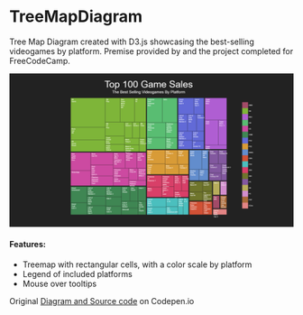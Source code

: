 # TreeMapDiagram
Tree Map Diagram created with D3.js showcasing the best-selling videogames by platform. Premise provided by and the project completed for FreeCodeCamp.

![Treemap Diagram](https://raw.githubusercontent.com/rhruby2/TreeMapDiagram/e0c521b2db9b85b33d221fe18a885b0aa3c9ccef/media/TreemapDiagram.png)

#### Features:
* Treemap with rectangular cells, with a color scale by platform
* Legend of included platforms
* Mouse over tooltips

Original [Diagram and Source code](https://codepen.io/rhruby2/full/QWyRYVZ) on Codepen.io
